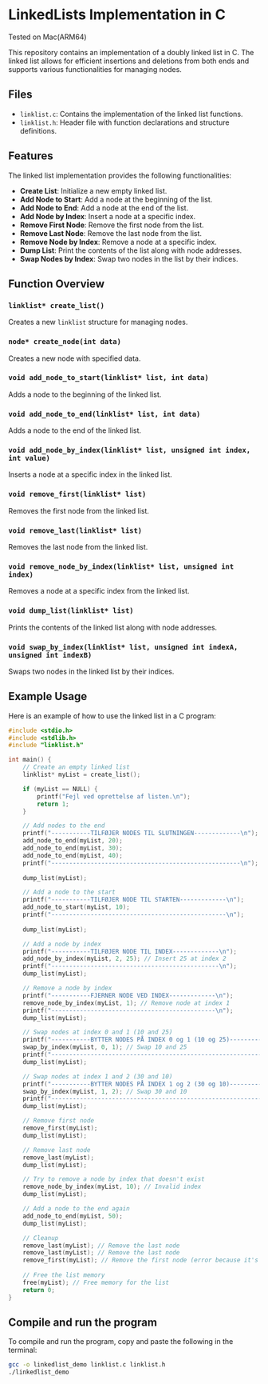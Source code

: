 # LinkedLists Implementation in C

Tested on Mac(ARM64)

This repository contains an implementation of a doubly linked list in C. The linked list allows for efficient insertions and deletions from both ends and supports various functionalities for managing nodes.
## Files

- `linklist.c`: Contains the implementation of the linked list functions.
- `linklist.h`: Header file with function declarations and structure definitions.

## Features

The linked list implementation provides the following functionalities:

- **Create List**: Initialize a new empty linked list.
- **Add Node to Start**: Add a node at the beginning of the list.
- **Add Node to End**: Add a node at the end of the list.
- **Add Node by Index**: Insert a node at a specific index.
- **Remove First Node**: Remove the first node from the list.
- **Remove Last Node**: Remove the last node from the list.
- **Remove Node by Index**: Remove a node at a specific index.
- **Dump List**: Print the contents of the list along with node addresses.
- **Swap Nodes by Index**: Swap two nodes in the list by their indices.

## Function Overview

### `linklist* create_list()`
Creates a new `linklist` structure for managing nodes.

### `node* create_node(int data)`
Creates a new node with specified data.

### `void add_node_to_start(linklist* list, int data)`
Adds a node to the beginning of the linked list.

### `void add_node_to_end(linklist* list, int data)`
Adds a node to the end of the linked list.

### `void add_node_by_index(linklist* list, unsigned int index, int value)`
Inserts a node at a specific index in the linked list.

### `void remove_first(linklist* list)`
Removes the first node from the linked list.

### `void remove_last(linklist* list)`
Removes the last node from the linked list.

### `void remove_node_by_index(linklist* list, unsigned int index)`
Removes a node at a specific index from the linked list.

### `void dump_list(linklist* list)`
Prints the contents of the linked list along with node addresses.

### `void swap_by_index(linklist* list, unsigned int indexA, unsigned int indexB)`
Swaps two nodes in the linked list by their indices.



## Example Usage

Here is an example of how to use the linked list in a C program:

```c
#include <stdio.h>
#include <stdlib.h>
#include "linklist.h"

int main() {
    // Create an empty linked list
    linklist* myList = create_list();

    if (myList == NULL) {
        printf("Fejl ved oprettelse af listen.\n");
        return 1;
    }

    // Add nodes to the end
    printf("-----------TILFØJER NODES TIL SLUTNINGEN-------------\n");
    add_node_to_end(myList, 20);
    add_node_to_end(myList, 30);
    add_node_to_end(myList, 40);
    printf("-----------------------------------------------------\n");
    
    dump_list(myList);

    // Add a node to the start
    printf("-----------TILFØJER NODE TIL STARTEN-------------\n");
    add_node_to_start(myList, 10);
    printf("-------------------------------------------------\n");
    
    dump_list(myList);

    // Add a node by index
    printf("-----------TILFØJER NODE TIL INDEX-------------\n");
    add_node_by_index(myList, 2, 25); // Insert 25 at index 2
    printf("-----------------------------------------------\n");
    dump_list(myList);

    // Remove a node by index
    printf("-----------FJERNER NODE VED INDEX-------------\n");
    remove_node_by_index(myList, 1); // Remove node at index 1
    printf("----------------------------------------------\n");
    dump_list(myList);

    // Swap nodes at index 0 and 1 (10 and 25)
    printf("-----------BYTTER NODES PÅ INDEX 0 og 1 (10 og 25)-------------\n");
    swap_by_index(myList, 0, 1); // Swap 10 and 25
    printf("----------------------------------------------------------------\n");
    dump_list(myList);

    // Swap nodes at index 1 and 2 (30 and 10)
    printf("-----------BYTTER NODES PÅ INDEX 1 og 2 (30 og 10)-------------\n");
    swap_by_index(myList, 1, 2); // Swap 30 and 10
    printf("----------------------------------------------------------------\n");
    dump_list(myList);

    // Remove first node
    remove_first(myList);
    dump_list(myList);

    // Remove last node
    remove_last(myList);
    dump_list(myList);

    // Try to remove a node by index that doesn't exist
    remove_node_by_index(myList, 10); // Invalid index
    dump_list(myList);

    // Add a node to the end again
    add_node_to_end(myList, 50);
    dump_list(myList);

    // Cleanup
    remove_last(myList); // Remove the last node 
    remove_last(myList); // Remove the last node 
    remove_first(myList); // Remove the first node (error because it's empty)
    
    // Free the list memory
    free(myList); // Free memory for the list
    return 0;
}

```

## Compile and run the program
To compile and run the program, copy and paste the following in the terminal:
```bash
gcc -o linkedlist_demo linklist.c linklist.h
./linkedlist_demo
